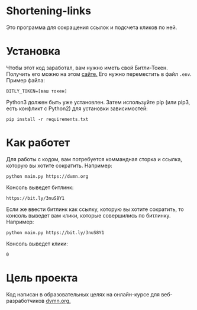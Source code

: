 # Shortening-links
Это программа для сокращения ссылок и подсчета кликов по ней.
# Установка
Чтобы этот код заработал, вам нужно иметь свой Битли-Токен. Получить его можно на этом [сайте.](https://bitly.com/) Его нужно переместить в файл `.env`. Пример файла:
```
BITLY_TOKEN=[ваш токен]
```
Python3 должен быть уже установлен. Затем используйте pip (или pip3, есть конфликт с Python2) для установки зависимостей:
```
pip install -r requirements.txt
```
# Как работет
Для работы с кодом, вам потребуется коммандная сторка и ссылка, которую вы хотите сократить. Например:
```
python main.py https://dvmn.org
```
Консоль выведет битлинк:
```
https://bit.ly/3nuS8Y1
```
Если же ввести битлинк как ссылку, которую вы хотите сократить, то консоль выведет вам клики, которые совершились по битлинку. Например:
```
python main.py https://bit.ly/3nuS8Y1
```
Консоль выведет клики:
```
0
```
# Цель проекта
Код написан в образовательных целях на онлайн-курсе для веб-разработчиков [dvmn.org.](https://dvmn.org)
